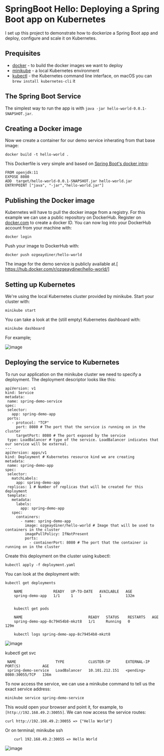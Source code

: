 # SpringBoot Hello: Deploying a Spring Boot app on Kubernetes

I set up this project to demonstrate how to dockerize a Spring Boot app and deploy, configure and scale it on Kubernetes.

## Prequisites

* [docker](https://www.docker.com/products/docker#/) - to build the docker images we want to deploy
* [minikube](https://github.com/kubernetes/minikube) - a local Kubernetes environment
* [kubectl](http://kubernetes.io/docs/user-guide/prereqs/) - the Kubernetes command line interface, on macOS you can `brew install kubernetes-cli` it

## The Spring Boot Service

The simplest way to run the app is with `java -jar hello-world-0.0.1-SNAPSHOT.jar`.

## Creating a Docker image

Now we create a container for our demo service inherating from that base image:

    docker build -t hello-world .

This Dockerfile is very simple and based on [Spring Boot's docker intro](https://spring.io/guides/gs/spring-boot-docker/):

    FROM openjdk:11
    EXPOSE 8080
    ADD  target/hello-world-0.0.1-SNAPSHOT.jar hello-world.jar
    ENTRYPOINT ["java", "-jar","hello-world.jar"]


## Publishing the Docker image

Kubernetes will have to pull the docker image from a registry. For this example we can use a public repository on DockerHub. Register on [docker.com](http://docker.com) to create a docker ID.
You can now log into your DockerHub account from your machine with:

    docker login

Push your image to DockerHub with:    

    docker push ozgeaydiner/hello-world

The image for the demo service is publicly available at.[ https://hub.docker.com/r/ozgeaydiner/hello-world/]

## Setting up Kubernetes

We're using the local Kubernetes cluster provided by minikube. Start your cluster with:

    minikube start

You can take a look at the (still empty) Kubernetes dashboard with:

    minikube dashboard      

For example;

![image](https://user-images.githubusercontent.com/48917750/174473195-1143f26e-c347-4080-afc2-fbb0a0f036f0.png)


 ## Deploying the service to Kubernetes
 
 To run our application on the minikube cluster we need to specify a deployment. The deployment descriptor looks like this:
 
    apiVersion: v1 
    kind: Service 
    metadata: 
     name: spring-demo-service
    spec:
     selector:
       app: spring-demo-app
     ports:
       - protocol: "TCP"
         port: 8080 # The port that the service is running on in the cluster
         targetPort: 8080 # The port exposed by the service
     type: LoadBalancer # type of the service. LoadBalancer indicates that our service will be external.
    ---
    apiVersion: apps/v1
    kind: Deployment # Kubernetes resource kind we are creating
    metadata:
     name: spring-demo-app
    spec:
     selector:
       matchLabels:
         app: spring-demo-app
     replicas: 1 # Number of replicas that will be created for this deployment
     template:
       metadata:
         labels:
           app: spring-demo-app
       spec:
         containers:
           - name: spring-demo-app 
             image: ozgeaydiner/hello-world # Image that will be used to containers in the cluster
             imagePullPolicy: IfNotPresent
             ports:
               - containerPort: 8080 # The port that the container is running on in the cluster

 Create this deployment on the cluster using kubectl:

    kubectl apply -f deployment.yaml 
	
You can look at the deployment with:

    kubectl get deployments
    
		NAME              READY   UP-TO-DATE   AVAILABLE   AGE                                                                                                                      
		spring-demo-app   1/1     1            1           132m  

		
		kubectl get pods
	  
		NAME                              READY   STATUS    RESTARTS   AGE                                                                                                          
		spring-demo-app-8c79454b8-mkzt8   1/1     Running   0          129m 
		
		kubectl logs spring-demo-app-8c79454b8-mkzt8
		
![image](https://user-images.githubusercontent.com/48917750/174472760-ae755e96-8fbc-444b-a97a-179b28a7ad1f.png)


   kubectl get svc
	 
	 NAME                  TYPE           CLUSTER-IP       EXTERNAL-IP   PORT(S)          AGE                                                                                    
	 spring-demo-service   LoadBalancer   10.101.212.151   <pending>     8080:30055/TCP   136m    
	 
To now access the service, we can use a minikube command to tell us the exact service address:

    minikube service spring-demo-service
		
This would open your browser and point it, for example, to `[http://192.168.49.2:30055]`. We can now access the service routes:

    curl http://192.168.49.2:30055 => {"Hello World"}    

Or on terminal;
    minikube ssh
		
		curl 192.168.49.2:30055 => Hello World
![image](https://user-images.githubusercontent.com/48917750/174473101-cf08e73a-c569-4d2c-8b2b-c2f3e80bb6da.png)

	
